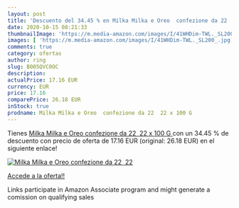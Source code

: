 ```yaml
---
layout: post
title: 'Descuento del 34.45 % en Milka Milka e Oreo  confezione da 22  22'
date: 2020-10-15 08:21:33
thumbnailImage: 'https://m.media-amazon.com/images/I/41WHDim-TWL._SL200_.jpg'
images: [ 'https://m.media-amazon.com/images/I/41WHDim-TWL._SL200_.jpg' ]
comments: true
category: ofertas
author: ring
slug: B005QVC0OC
description:
actualPrice: 17.16 EUR
currency: EUR
price: 17.16
comparePrice: 26.18 EUR
inStock: true
prodname: Milka Milka e Oreo  confezione da 22  22 x 100 G 
---
```


Tienes [Milka Milka e Oreo  confezione da 22  22 x 100 G ](https://www.amazon.it/dp/B005QVC0OC/?tag=tolees00-21) con un 34.45 % de descuento con precio de oferta de 17.16 EUR (original: 26.18 EUR) en el siguiente enlace!

[![Milka Milka e Oreo  confezione da 22  22](https://m.media-amazon.com/images/I/41WHDim-TWL._SL200_.jpg)](https://www.amazon.it/dp/B005QVC0OC/?tag=tolees00-21)

[Accede a la oferta!!](https://www.amazon.it/dp/B005QVC0OC/?tag=tolees00-21)

Links participate in Amazon Associate program and might generate a comission on qualifying sales


